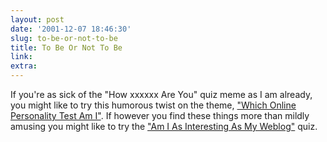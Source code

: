 ```yaml
---
layout: post
date: '2001-12-07 18:46:30'
slug: to-be-or-not-to-be
title: To Be Or Not To Be
link: 
extra: 
---
```


If you're as sick of the "How xxxxxx Are You" quiz meme as I am already, you might like to try this humorous twist on the theme, ["Which Online Personality Test Am I"](http://homepage.ntlworld.com/paulspeller/onlinetest/).  If however you find these things more than mildly amusing you might like to try the ["Am I As Interesting As My Weblog"](http://wannabegirl.org/quiz/interesting/) quiz.